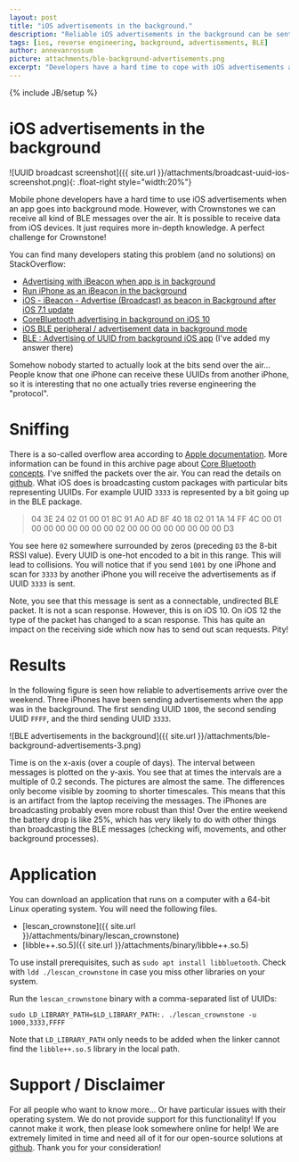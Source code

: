 ```yaml
---
layout: post
title: "iOS advertisements in the background."
description: "Reliable iOS advertisements in the background can be sent and received through reverse engineering the so-called overflow region. "
tags: [ios, reverse engineering, background, advertisements, BLE]
author: annevanrossum
picture: attachments/ble-background-advertisements.png
excerpt: "Developers have a hard time to cope with iOS advertisements as soon as the app goes into the background mode. However, it is possible to scan for devices, it just requires more in-depth knowledge."
---
```

{% include JB/setup %}

# iOS advertisements in the background

![UUID broadcast screenshot]({{ site.url }}/attachments/broadcast-uuid-ios-screenshot.png){: .float-right style="width:20%"}

Mobile phone developers have a hard time to use iOS advertisements when an app goes into background mode. However, with Crownstones we can receive all kind of BLE messages over the air. It is possible to receive data from iOS devices. It just requires more in-depth knowledge. A perfect challenge for Crownstone!

You can find many developers stating this problem (and no solutions) on StackOverflow:

* [Advertising with iBeacon when app is in background](https://stackoverflow.com/questions/20121342/advertising-with-ibeacon-when-app-is-in-background)
* [Run iPhone as an iBeacon in the background](https://stackoverflow.com/questions/18944325/run-iphone-as-an-ibeacon-in-the-background?rq=1)
* [iOS - iBeacon - Advertise (Broadcast) as beacon in Background after iOS 7.1 update](https://stackoverflow.com/questions/24509822/ios-ibeacon-advertise-broadcast-as-beacon-in-background-after-ios-7-1-upda)
* [CoreBluetooth advertising in background on iOS 10](https://stackoverflow.com/questions/39624045/corebluetooth-advertising-in-background-on-ios-10)
* [iOS BLE peripheral / advertisement data in background mode](https://stackoverflow.com/questions/15476132/ios-ble-peripheral-advertisement-data-in-background-mode)
* [BLE : Advertising of UUID from background iOS app](https://stackoverflow.com/questions/29418388/ble-advertising-of-uuid-from-background-ios-app) (I've added my answer there)

Somehow nobody started to actually look at the bits send over the air... People know that one iPhone can receive 
these UUIDs from another iPhone, so it is interesting that no one actually tries reverse engineering the "protocol".

# Sniffing

There is a so-called overflow area according to [Apple documentation](https://developer.apple.com/documentation/corebluetooth/cbperipheralmanager/1393252-startadvertising?language=objc). More information can be found in this archive page about [Core Bluetooth concepts](https://developer.apple.com/library/archive/documentation/NetworkingInternetWeb/Conceptual/CoreBluetooth_concepts/CoreBluetoothBackgroundProcessingForIOSApps/PerformingTasksWhileYourAppIsInTheBackground.html). 
I've sniffed the packets over the air. You can read the details on [github](https://github.com/crownstone/bluenet-ios-basic-localization/blob/master/BROADCASTING_AS_BEACON.md). What iOS does is broadcasting custom packages with particular bits representing UUIDs. For example UUID `3333` is represented by a bit going up in the BLE package. 

> 04 3E 24 02 01 00 01 8C 91 A0 AD 8F 40 18 02 01 1A 14 FF 4C 00 01 00 00 00 00 00 00 00 02 00 00 00 00 00 00 00 00 D3 

You see here `02` somewhere surrounded by zeros (preceding `D3` the 8-bit RSSI value).
Every UUID is one-hot encoded to a bit in this range. This will lead to collisions. You will notice that if you send `1001` by one iPhone and scan for `3333` by another iPhone you will receive the advertisements as if UUID `3333` is sent. 

Note, you see that this message is sent as a connectable, undirected BLE packet. It is not a scan response. However, this is on iOS 10. On iOS 12 the type of the packet has changed to a scan response. This has quite an impact on the receiving side which now has to send out scan requests. Pity!

# Results

In the following figure is seen how reliable to advertisements arrive over the weekend. Three iPhones have been sending advertisements when the app was in the background. The first sending UUID `1000`, the second sending UUID `FFFF`, and the third sending UUID `3333`. 

![BLE advertisements in the background]({{ site.url }}/attachments/ble-background-advertisements-3.png)

Time is on the x-axis (over a couple of days). The interval between messages is plotted on the y-axis. You see that at times the intervals are a multiple of 0.2 seconds. 
The pictures are almost the same. The differences only become visible by zooming to shorter timescales. 
This means that this is an artifact from the laptop receiving the messages. The iPhones are broadcasting probably even more robust than this! Over the entire weekend the battery drop is like 25%, which has very likely to do with other things than broadcasting the BLE messages (checking wifi, movements, and other background processes).

# Application

You can download an application that runs on a computer with a 64-bit Linux operating system. You will need the following files.

* [lescan_crownstone]({{ site.url }}/attachments/binary/lescan_crownstone)
* [libble++.so.5]({{ site.url }}/attachments/binary/libble++.so.5)

To use install prerequisites, such as `sudo apt install libbluetooth`. Check with `ldd ./lescan_crownstone` in case you miss other libraries on your system.

Run the `lescan_crownstone` binary with a comma-separated list of UUIDs:

    sudo LD_LIBRARY_PATH=$LD_LIBRARY_PATH:. ./lescan_crownstone -u 1000,3333,FFFF

Note that `LD_LIBRARY_PATH` only needs to be added when the linker cannot find the `libble++.so.5` library in the local path.

# Support / Disclaimer

For all people who want to know more... Or have particular issues with their operating system. 
We do not provide support for this functionality!
If you cannot make it work, then please look somewhere online for help! We are extremely limited in time and need all
of it for our open-source solutions at [github](https://github.com/crownstone/). Thank you for your consideration!
